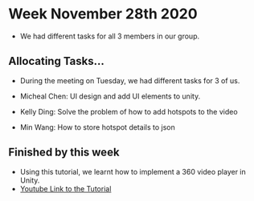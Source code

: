 # Week November 28th 2020
- We had different tasks for all 3 members in our group.

## Allocating Tasks...
- During the meeting on Tuesday, we had different tasks for 3 of us.

- Micheal Chen: UI design and add UI elements to unity.
- Kelly Ding: Solve the problem of how to add hotspots to the video
- Min Wang: How to store hotspot details to json 

## Finished by this week
- Using this tutorial, we learnt how to implement a 360 video player in Unity.
- [Youtube Link to the Tutorial](https://www.youtube.com/watch?v=RxlQnPcOoYc&t)
